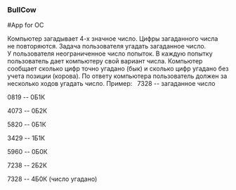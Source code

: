 ### BullCow
#App for OC


Компьютер загадывает 4-х значное число. Цифры загаданного числа не повторяются. Задача пользователя угадать загаданное число. 
У пользователя неограниченное число попыток. В каждую попытку пользователь дает компьютеру свой вариант числа.
Компьютер сообщает сколько цифр точно угадано (бык) и сколько цифр угадано без учета позиции (корова). 
По ответу компьютера пользователь должен за несколько ходов угадать число. 
Пример:   7328 -- загаданное число


0819 -- 0Б1К


4073 -- 0Б2К


5820 -- 0Б1К


3429 -- 1Б1К


5960 -- 0Б0К


7238 -- 2Б2К


7328 -- 4Б0К (число угадано)





